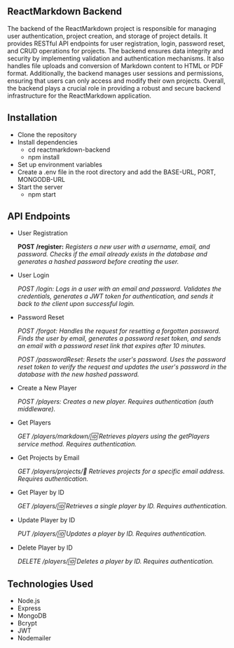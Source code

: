 ## ReactMarkdown Backend
The backend of the ReactMarkdown project is responsible for managing user authentication, project creation, and storage of project details.
It provides RESTful API endpoints for user registration, login, password reset, and CRUD operations for projects.
The backend ensures data integrity and security by implementing validation and authentication mechanisms. 
It also handles file uploads and conversion of Markdown content to HTML or PDF format.
Additionally, the backend manages user sessions and permissions, ensuring that users can only access and modify their own projects.
Overall, the backend plays a crucial role in providing a robust and secure backend infrastructure for the ReactMarkdown application.

## Installation
- Clone the repository
- Install dependencies
  - cd reactmarkdown-backend
  - npm install
- Set up environment variables
- Create a .env file in the root directory and add the BASE-URL, PORT, MONGODB-URL
- Start the server
  - npm start

## API Endpoints
- User Registration

  **POST /register:** *Registers a new user with a username, email, and password. Checks if the email already exists in the database and 
  generates a hashed password before creating the user.*

- User Login

  *POST /login: Logs in a user with an email and password. Validates the credentials, generates a JWT token for authentication, and sends 
  it back to the client upon successful login.*

- Password Reset
  
  *POST /forgot: Handles the request for resetting a forgotten password. Finds the user by email, generates a password reset token, and 
  sends an email with a password reset link that expires after 10 minutes.*
  
  *POST /passwordReset: Resets the user's password. Uses the password reset token to verify the request and updates the user's password in 
  the database with the new hashed password.*

- Create a New Player

  *POST /players: Creates a new player. Requires authentication (auth middleware).*

- Get Players

  *GET /players/markdown/:id: Retrieves players using the getPlayers service method. Requires authentication.*
 
- Get Projects by Email

  *GET /players/projects/:email: Retrieves projects for a specific email address. Requires authentication.*
 
- Get Player by ID

  *GET /players/:id: Retrieves a single player by ID. Requires authentication.*
 
- Update Player by ID

  *PUT /players/:id: Updates a player by ID. Requires authentication.*
 
- Delete Player by ID

  *DELETE /players/:id: Deletes a player by ID. Requires authentication.*
## Technologies Used
- Node.js
- Express
- MongoDB
- Bcrypt
- JWT
- Nodemailer

